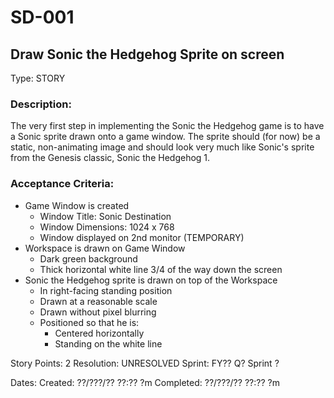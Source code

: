# SD-001
## Draw Sonic the Hedgehog Sprite on screen

Type: STORY

### Description:
The very first step in implementing the Sonic the Hedgehog game is
to have a Sonic sprite drawn onto a game window. 
The sprite should (for now) be a static, non-animating image
and should look very much like Sonic's sprite from the Genesis classic,
Sonic the Hedgehog 1.

### Acceptance Criteria: 
- Game Window is created
	- Window Title:      Sonic Destination
	- Window Dimensions: 1024 x 768
	- Window displayed on 2nd monitor (TEMPORARY)
- Workspace is drawn on Game Window
	- Dark green background
	- Thick horizontal white line 3/4 of the way down the screen
- Sonic the Hedgehog sprite is drawn on top of the Workspace
	- In right-facing standing position
	- Drawn at a reasonable scale
	- Drawn without pixel blurring
	- Positioned so that he is:
		- Centered horizontally
		- Standing on the white line

Story Points: 2
Resolution: UNRESOLVED
Sprint: FY?? Q? Sprint ?

Dates:
	Created:   ??/???/?? ??:?? ?m
	Completed: ??/???/?? ??:?? ?m

